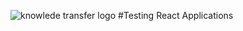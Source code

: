 <img src="https://rawgit.com/thewazir/testingReactApplications/master/images/knowledge_transfer.png" alt="knowlede transfer logo"></img>
#Testing React Applications